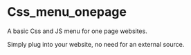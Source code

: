 # Css_menu_onepage
A basic Css and JS menu for one page websites.

Simply plug into your website, no need for an external source.
